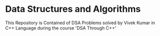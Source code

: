 # Data Structures and Algorithms

This Repository is Contained of DSA Problems solved by Vivek Kumar in C++ Language during the course 'DSA Through C++'
